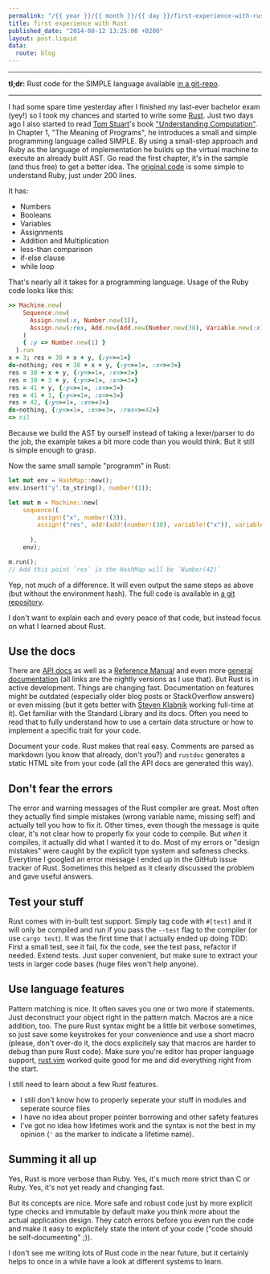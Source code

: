```yaml
---
permalink: "/{{ year }}/{{ month }}/{{ day }}/first-experience-with-rust"
title: first experience with Rust
published_date: "2014-08-12 13:25:00 +0200"
layout: post.liquid
data:
  route: blog
---
```

------

**tl;dr:** Rust code for the SIMPLE language available [in a git-repo][git-repo].

------


I had some spare time yesterday after I finished my last-ever bachelor exam (yey!) so I took my chances and started to write some [Rust][].
Just two days ago I also started to read [Tom Stuart][tomstuart]'s book ["Understanding Computation"][computationbook].
In Chapter 1, "The Meaning of Programs", he introduces a small and simple programming language called SIMPLE. By using a small-step approach and Ruby as the language of implementation he builds up the virtual machine to execute an already built AST. Go read the first chapter, it's in the sample (and thus free) to get a better idea.
The [original code](https://github.com/tomstuart/computationbook/tree/master/the_meaning_of_programs) is some simple to understand Ruby, just under 200 lines.

It has:

* Numbers
* Booleans
* Variables
* Assignments
* Addition and Multiplication
* less-than comparison
* if-else clause
* while loop

That's nearly all it takes for a programming language.
Usage of the Ruby code looks like this:

~~~ruby
>> Machine.new(
    Sequence.new(
      Assign.new(:x, Number.new(3)),
      Assign.new(:res, Add.new(Add.new(Number.new(38), Variable.new(:x)), Variable.new(:y)))
    )
    { :y => Number.new(1) }
  ).run
x = 3; res = 38 + x + y, {:y=>«1»}
do-nothing; res = 38 + x + y, {:y=>«1», :x=>«3»}
res = 38 + x + y, {:y=>«1», :x=>«3»}
res = 38 + 3 + y, {:y=>«1», :x=>«3»}
res = 41 + y, {:y=>«1», :x=>«3»}
res = 41 + 1, {:y=>«1», :x=>«3»}
res = 42, {:y=>«1», :x=>«3»}
do-nothing, {:y=>«1», :x=>«3», :res=>«42»}
=> nil
~~~

Because we build the AST by ourself instead of taking a lexer/parser to do the job, the example takes a bit more code than you would think.
But it still is simple enough to grasp.

Now the same small sample "programm" in Rust:

~~~rust
let mut env = HashMap::new();
env.insert("y".to_string(), number!(1));

let mut m = Machine::new(
    sequence!(
        assign!("x", number!(3)),
        assign!("res", add!(add!(number!(38), variable!("x")), variable!("y")))
        
      ),
    env);

m.run();
// Add this point `res` in the HashMap will be `Number(42)`
~~~

Yep, not much of a difference. It will even output the same steps as above (but without the environment hash).
The full code is available in [a git repository][git-repo].

I don't want to explain each and every peace of that code, but instead focus on what I learned about Rust.

## Use the docs

There are [API docs][apidocs] as well as a [Reference Manual][refman] and even more [general documentation][gendoc]
(all links are the nightly versions as I use that).
But Rust is in active development. Things are changing fast. Documentation on features might be outdated (especially older blog posts or StackOverflow answers) or even missing (but it gets better with [Steven Klabnik][stevenklabnik] working full-time at it).
Get familiar with the Standard Library and its docs. Often you need to read that to fully understand how to use a certain data structure or how to implement a specific trait for your code.

Document your code. Rust makes that real easy. Comments are parsed as markdown (you know that already, don't you?) and `rustdoc` generates a static HTML site from your code (all the API docs are generated this way).

## Don't fear the errors

The error and warning messages of the Rust compiler are great. Most often they actually find simple mistakes (wrong variable name, missing self) and actually tell you how to fix it.
Other times, even though the message is quite clear, it's not clear how to properly fix your code to compile.
But _when_ it compiles, it actually did what I wanted it to do.
Most of my errors or "design mistakes" were caught by the explicit type system and safeness checks.
Everytime I googled an error message I ended up in the GitHub issue tracker of Rust. Sometimes this helped as it clearly discussed the problem and gave useful answers.

## Test your stuff

Rust comes with in-built test support. Simply tag code with `#[test]` and it will only be compiled and run if you pass the `--test` flag to the compiler (or use `cargo test`).
It was the first time that I actually ended up doing TDD: First a small test, see it fail, fix the code, see the test pass, refactor if needed. Extend tests.
Just super convenient, but make sure to extract your tests in larger code bases (huge files won't help anyone).

## Use language features

Pattern matching is nice. It often saves you one or two more if statements. Just deconstruct your object right in the pattern match.
Macros are a nice addition, too. The pure Rust syntax might be a little bit verbose sometimes, so just save some keystrokes for your convenience and use a short macro (please, don't over-do it, the docs explicitely say that macros are harder to debug than pure Rust code).
Make sure you're editor has proper language support, [rust.vim][] worked quite good for me and did everything right from the start.

I still need to learn about a few Rust features.

* I still don't know how to properly seperate your stuff in modules and seperate source files
* I have no idea about proper pointer borrowing and other safety features
* I've got no idea how lifetimes work and the syntax is not the best in my opinion (`'` as the marker to indicate a lifetime name).


## Summing it all up

Yes, Rust is more verbose than Ruby. Yes, it's much more strict than C or Ruby. Yes, it's not yet ready and changing fast.

But its concepts are nice. More safe and robust code just by more explicit type checks and immutable by default make you think more about the actual application design. They catch errors before you even run the code and make it easy to explicitely state the intent of your code ("code should be self-documenting" ;)).

I don't see me writing lots of Rust code in the near future, but it certainly helps to once in a while have a look at different systems to learn.

[rust]: http://www.rust-lang.org/
[tomstuart]: https://twitter.com/tomstuart
[computationbook]: http://computationbook.com/
[git-repo]: https://github.com/badboy/small-step-simple-rust

[apidocs]: http://doc.rust-lang.org/std/index.html
[refman]: http://doc.rust-lang.org/reference.html
[gendoc]: http://doc.rust-lang.org/index.html
[stevenklabnik]: https://twitter.com/steveklabnik
[rust.vim]: https://github.com/wting/rust.vim
